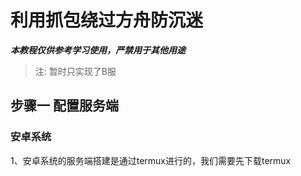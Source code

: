 # 利用抓包绕过方舟防沉迷
***本教程仅供参考学习使用，严禁用于其他用途***
> 注: 暂时只实现了B服
## 步骤一 配置服务端
### 安卓系统
1、安卓系统的服务端搭建是通过termux进行的，我们需要先下载termux
